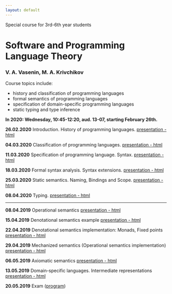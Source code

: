 ```yaml
---
layout: default
---
```

Special course for 3rd-6th year students

# Software and Programming Language Theory

### V. A. Vasenin, M. A. Krivchikov

Course topics include:

* history and classification of programming languages
* formal semantics of programming languages
* specification of domain-specific programming languages
* static typing and type inference

**In 2020: Wednesday, 10:45-12:20, aud. 13-07, starting February 26th.**

<!--Please take a quick survey about the course: [Survey form](https://goo.gl/forms/PYP4oSGn0VfQQL403)-->


**26.02.2020** Introduction. History of programming languages. 
[presentation - html](presentations/01-Introduction.html)

**04.03.2020** Classification of programming languages. 
[presentation - html](presentations/02-Classification.html) 

**11.03.2020** Specification of programming language. Syntax. 
[presentation - html](presentations/03-Specification-Syntax.html) 

**18.03.2020** Formal syntax analysis. Syntax extensions. 
[presentation - html](presentations/04-Macros-Parsing.html) 

**25.03.2020** Static semantics. Naming, Bindings and Scope. 
[presentation - html](presentations/05-Static-Semantics.html)

**08.04.2020** Typing.
[presentation - html](presentations/06-Typing.html) 

<hr>

**08.04.2019** Operational semantics 
[presentation - html](presentations/07-Operational-Semantics.html)

**15.04.2019** Denotational semantics example
[presentation - html](presentations/08-Denotational-semantics-example.html) 

**22.04.2019** Denotational semantics implementation: Monads, Fixed points
[presentation - html](presentations/09-Monads.html) 

**29.04.2019** Mechanized semantics (Operational semantics implementation)
[presentation - html](presentations/10-Operational-Semantics-Implementation.html)

**06.05.2019** Axiomatic semantics 
[presentation - html](presentations/11-Axiomatic-Semantics.html)

**13.05.2019** Domain-specific languages. Intermediate representations
[presentation - html](presentations/12-IR-DSL.html)

**20.05.2019** Exam ([program](presentations/program.html))
<!-- 
**24.05.2019** Possible second date for exam (by appointment)
-->

